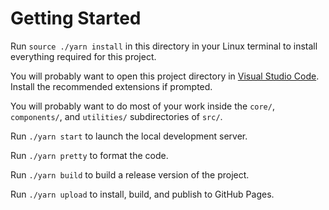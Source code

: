 # Getting Started

Run `source ./yarn install` in this directory in your Linux terminal to install
everything required for this project.

You will probably want to open this project directory in
[Visual Studio Code](https://code.visualstudio.com/). Install the recommended
extensions if prompted.

You will probably want to do most of your work inside the `core/`,
`components/`, and `utilities/` subdirectories of `src/`.

Run `./yarn start` to launch the local development server.

Run `./yarn pretty` to format the code.

Run `./yarn build` to build a release version of the project.

Run `./yarn upload` to install, build, and publish to GitHub Pages.
